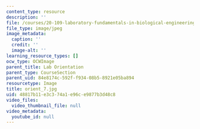```yaml
---
content_type: resource
description: ''
file: /courses/20-109-laboratory-fundamentals-in-biological-engineering-spring-2010/48817b11e3c374a1e96ce9877b3d48c8_orient_7.jpg
file_type: image/jpeg
image_metadata:
  caption: ''
  credit: ''
  image-alt: ''
learning_resource_types: []
ocw_type: OCWImage
parent_title: Lab Orientation
parent_type: CourseSection
parent_uid: 84e8174c-592f-f934-08b5-8921e05ba894
resourcetype: Image
title: orient_7.jpg
uid: 48817b11-e3c3-74a1-e96c-e9877b3d48c8
video_files:
  video_thumbnail_file: null
video_metadata:
  youtube_id: null
---
```

